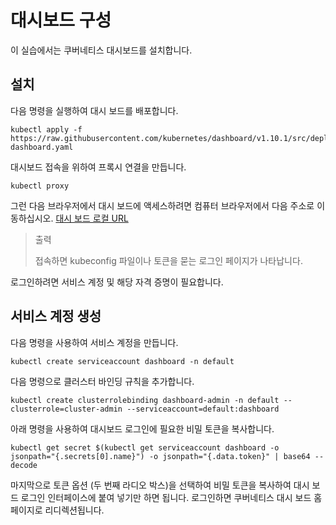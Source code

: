 # 대시보드 구성

이 실습에서는 쿠버네티스 대시보드를 설치합니다.

## 설치

다음 명령을 실행하여 대시 보드를 배포합니다.

```shell
kubectl apply -f https://raw.githubusercontent.com/kubernetes/dashboard/v1.10.1/src/deploy/recommended/kubernetes-dashboard.yaml
```

대시보드 접속을 위하여 프록시 연결을 만듭니다.

```shell
kubectl proxy
```

그런 다음 브라우저에서 대시 보드에 액세스하려면 컴퓨터 브라우저에서 다음 주소로 이동하십시오. [대시 보드 로컬 URL](http://localhost:8001/api/v1/namespaces/kube-system/services/https:kubernetes-dashboard:/proxy/)

> 출력
> 
> 접속하면 kubeconfig 파일이나 토큰을 묻는 로그인 페이지가 나타납니다.

로그인하려면 서비스 계정 및 해당 자격 증명이 필요합니다.

## 서비스 계정 생성

다음 명령을 사용하여 서비스 계정을 만듭니다.

```shell
kubectl create serviceaccount dashboard -n default
```

다음 명령으로 클러스터 바인딩 규칙을 추가합니다.

```shell
kubectl create clusterrolebinding dashboard-admin -n default --clusterrole=cluster-admin --serviceaccount=default:dashboard
```

아래 명령을 사용하여 대시보드 로그인에 필요한 비밀 토큰을 복사합니다.

```shell
kubectl get secret $(kubectl get serviceaccount dashboard -o jsonpath="{.secrets[0].name}") -o jsonpath="{.data.token}" | base64 --decode
```

마지막으로 토큰 옵션 (두 번째 라디오 박스)을 선택하여 비밀 토큰을 복사하여 대시 보드 로그인 인터페이스에 붙여 넣기만 하면 됩니다. 로그인하면 쿠버네티스 대시 보드 홈페이지로 리디렉션됩니다.
